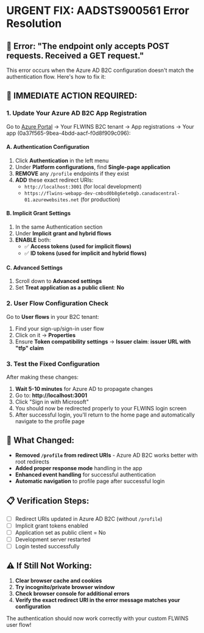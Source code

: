 # URGENT FIX: AADSTS900561 Error Resolution

## 🚨 Error: "The endpoint only accepts POST requests. Received a GET request."

This error occurs when the Azure AD B2C configuration doesn't match the authentication flow. Here's how to fix it:

## 🔧 **IMMEDIATE ACTION REQUIRED:**

### 1. Update Your Azure AD B2C App Registration

Go to [Azure Portal](https://portal.azure.com/) → Your FLWINS B2C tenant → App registrations → Your app (0a37f565-9bea-4bdd-aacf-f0d8f909c096):

#### A. Authentication Configuration
1. Click **Authentication** in the left menu
2. Under **Platform configurations**, find **Single-page application**
3. **REMOVE** any `/profile` endpoints if they exist
4. **ADD** these exact redirect URIs:
   - `http://localhost:3001` (for local development)
   - `https://flwins-webapp-dev-cmbsd0b8g6ete0gb.canadacentral-01.azurewebsites.net` (for production)

#### B. Implicit Grant Settings
1. In the same Authentication section
2. Under **Implicit grant and hybrid flows**
3. **ENABLE** both:
   - ✅ **Access tokens (used for implicit flows)**
   - ✅ **ID tokens (used for implicit and hybrid flows)**

#### C. Advanced Settings
1. Scroll down to **Advanced settings**
2. Set **Treat application as a public client**: **No**

### 2. User Flow Configuration Check

Go to **User flows** in your B2C tenant:

1. Find your sign-up/sign-in user flow
2. Click on it → **Properties**
3. Ensure **Token compatibility settings** → **Issuer claim**: **issuer URL with "tfp" claim**

### 3. Test the Fixed Configuration

After making these changes:

1. **Wait 5-10 minutes** for Azure AD to propagate changes
2. Go to: **http://localhost:3001**
3. Click "Sign in with Microsoft"
4. You should now be redirected properly to your FLWINS login screen
5. After successful login, you'll return to the home page and automatically navigate to the profile page

## 🎯 **What Changed:**

- **Removed `/profile` from redirect URIs** - Azure AD B2C works better with root redirects
- **Added proper response mode** handling in the app
- **Enhanced event handling** for successful authentication
- **Automatic navigation** to profile page after successful login

## 📋 **Verification Steps:**

- [ ] Redirect URIs updated in Azure AD B2C (without `/profile`)
- [ ] Implicit grant tokens enabled
- [ ] Application set as public client = No  
- [ ] Development server restarted
- [ ] Login tested successfully

## ⚠️ **If Still Not Working:**

1. **Clear browser cache and cookies**
2. **Try incognito/private browser window**
3. **Check browser console for additional errors**
4. **Verify the exact redirect URI in the error message matches your configuration**

The authentication should now work correctly with your custom FLWINS user flow!